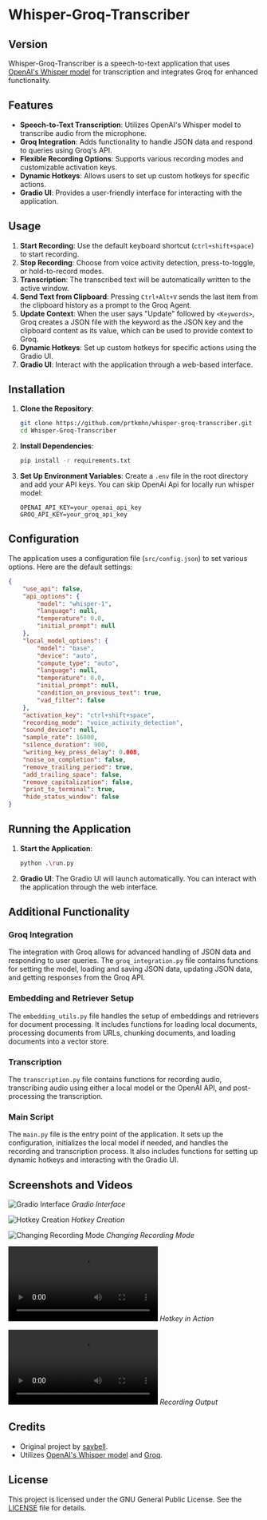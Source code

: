 
# Whisper-Groq-Transcriber

## Version

Whisper-Groq-Transcriber is a speech-to-text application that uses [OpenAI's Whisper model](https://openai.com/research/whisper) for transcription and integrates Groq for enhanced functionality.

## Features

- **Speech-to-Text Transcription**: Utilizes OpenAI's Whisper model to transcribe audio from the microphone.
- **Groq Integration**: Adds functionality to handle JSON data and respond to queries using Groq's API.
- **Flexible Recording Options**: Supports various recording modes and customizable activation keys.
- **Dynamic Hotkeys**: Allows users to set up custom hotkeys for specific actions.
- **Gradio UI**: Provides a user-friendly interface for interacting with the application.

## Usage

1. **Start Recording**: Use the default keyboard shortcut (`ctrl+shift+space`) to start recording.
2. **Stop Recording**: Choose from voice activity detection, press-to-toggle, or hold-to-record modes.
3. **Transcription**: The transcribed text will be automatically written to the active window.
4. **Send Text from Clipboard**: Pressing `Ctrl+Alt+V` sends the last item from the clipboard history as a prompt to the Groq Agent.
5. **Update Context**: When the user says "Update" followed by `<Keywords>`, Groq creates a JSON file with the keyword as the JSON key and the clipboard content as its value, which can be used to provide context to Groq.
6. **Dynamic Hotkeys**: Set up custom hotkeys for specific actions using the Gradio UI.
7. **Gradio UI**: Interact with the application through a web-based interface.

## Installation

1. **Clone the Repository**:
    ```bash
    git clone https://github.com/prtkmhn/whisper-groq-transcriber.git
    cd Whisper-Groq-Transcriber
    ```

2. **Install Dependencies**:
    ```bash
    pip install -r requirements.txt
    ```

3. **Set Up Environment Variables**:
    Create a `.env` file in the root directory and add your API keys. You can skip OpenAi Api for locally run whisper model:
    ```plaintext
    OPENAI_API_KEY=your_openai_api_key
    GROQ_API_KEY=your_groq_api_key
    ```

## Configuration

The application uses a configuration file (`src/config.json`) to set various options. Here are the default settings:

```json
{
    "use_api": false,
    "api_options": {
        "model": "whisper-1",
        "language": null,
        "temperature": 0.0,
        "initial_prompt": null
    },
    "local_model_options": {
        "model": "base",
        "device": "auto",
        "compute_type": "auto",
        "language": null,
        "temperature": 0.0,
        "initial_prompt": null,
        "condition_on_previous_text": true,
        "vad_filter": false
    },
    "activation_key": "ctrl+shift+space",
    "recording_mode": "voice_activity_detection",
    "sound_device": null,
    "sample_rate": 16000,
    "silence_duration": 900,
    "writing_key_press_delay": 0.008,
    "noise_on_completion": false,
    "remove_trailing_period": true,
    "add_trailing_space": false,
    "remove_capitalization": false,
    "print_to_terminal": true,
    "hide_status_window": false
}
```

## Running the Application

1. **Start the Application**:
    ```bash
    python .\run.py   
    ```

2. **Gradio UI**:
    The Gradio UI will launch automatically. You can interact with the application through the web interface.

## Additional Functionality

### Groq Integration

The integration with Groq allows for advanced handling of JSON data and responding to user queries. The `groq_integration.py` file contains functions for setting the model, loading and saving JSON data, updating JSON data, and getting responses from the Groq API.

### Embedding and Retriever Setup

The `embedding_utils.py` file handles the setup of embeddings and retrievers for document processing. It includes functions for loading local documents, processing documents from URLs, chunking documents, and loading documents into a vector store.

### Transcription

The `transcription.py` file contains functions for recording audio, transcribing audio using either a local model or the OpenAI API, and post-processing the transcription.

### Main Script

The `main.py` file is the entry point of the application. It sets up the configuration, initializes the local model if needed, and handles the recording and transcription process. It also includes functions for setting up dynamic hotkeys and interacting with the Gradio UI.

## Screenshots and Videos

![Gradio Interface](https://github.com/prtkmhn/whisper-groq-transcriber/blob/main/images/gradio_interface.png)
*Gradio Interface*

![Hotkey Creation](https://github.com/prtkmhn/whisper-groq-transcriber/blob/main/images/hotkeycreation.png)
*Hotkey Creation*

![Changing Recording Mode](https://github.com/prtkmhn/whisper-groq-transcriber/blob/main/images/ChangeRecordingMode.png)
*Changing Recording Mode*

![Hotkey in Action](https://github.com/prtkmhn/whisper-groq-transcriber/blob/main/images/HotKeyInAction.mp4)
*Hotkey in Action*

![Recording Output](https://github.com/prtkmhn/whisper-groq-transcriber/blob/main/images/ctrl%2Balt%2Bspace_output.mp4)
*Recording Output*

## Credits

- Original project by [savbell](https://github.com/savbell/whisper-writer).
- Utilizes [OpenAI's Whisper model](https://openai.com/research/whisper) and [Groq](https://groq.com/).

## License

This project is licensed under the GNU General Public License. See the [LICENSE](LICENSE) file for details.
```
